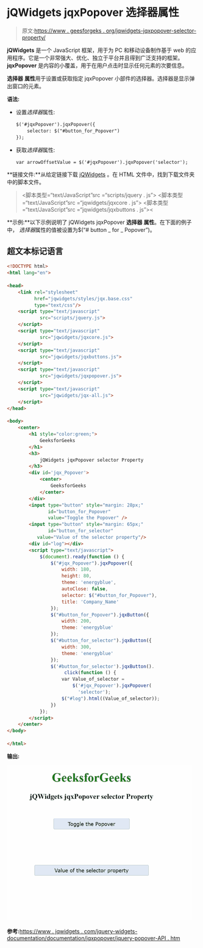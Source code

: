 # jQWidgets jqxPopover 选择器属性

> 原文:[https://www . geesforgeks . org/jqwidgets-jqxpopover-selector-property/](https://www.geeksforgeeks.org/jqwidgets-jqxpopover-selector-property/)

**jQWidgets** 是一个 JavaScript 框架，用于为 PC 和移动设备制作基于 web 的应用程序。它是一个非常强大、优化、独立于平台并且得到广泛支持的框架。 **jqxPopover** 是内容的小覆盖，用于在用户点击时显示任何元素的次要信息。

**选择器** **属性**用于设置或获取指定 jqxPopover 小部件的选择器。选择器是显示弹出窗口的元素。

**语法:**

*   设置*选择器*属性:

    ```html
    $('#jqxPopover').jqxPopover({
        selector: $("#button_for_Popover")
    });
    ```

*   获取*选择器*属性:

    ```html
    var arrowOffsetValue = $('#jqxPopover').jqxPopover('selector');
    ```

**链接文件:**从给定链接下载 [jQWidgets](https://www.jqwidgets.com/download/) 。在 HTML 文件中，找到下载文件夹中的脚本文件。

> <link rel="”stylesheet”" href="”jqwidgets/styles/jqx.base.css”" type="”text/css”/">
> <脚本类型=“text/JavaScript”src =“scripts/jquery . js”></script>
> <脚本类型=“text/JavaScript”src =“jqwidgets/jqxcore . js”></script>
> <脚本类型=“text/JavaScript”src =“jqwidgets/jqxbuttons . js”><

**示例:**以下示例说明了 jQWidgets jqxPopover **选择器** **属性**。在下面的例子中， *选择器*属性的值被设置为$(“# button _ for _ Popover”)。

## 超文本标记语言

```html
<!DOCTYPE html>
<html lang="en">

<head>
    <link rel="stylesheet" 
          href="jqwidgets/styles/jqx.base.css"
          type="text/css"/>
    <script type="text/javascript" 
            src="scripts/jquery.js">
    </script>
    <script type="text/javascript" 
            src="jqwidgets/jqxcore.js">
    </script>
    <script type="text/javascript" 
            src="jqwidgets/jqxbuttons.js">
    </script>
    <script type="text/javascript" 
            src="jqwidgets/jqxpopover.js">
    </script>
    <script type="text/javascript" 
            src="jqwidgets/jqx-all.js">
    </script>
</head>

<body>
    <center>
        <h1 style="color:green;">
            GeeksforGeeks
        </h1>
        <h3>
            jQWidgets jqxPopover selector Property
        </h3>
        <div id='jqx_Popover'>
            <center>
                GeeksforGeeks
            </center>
        </div>
        <input type="button" style="margin: 28px;" 
               id="button_for_Popover" 
               value="Toggle the Popover" />
        <input type="button" style="margin: 65px;" 
               id="button_for_selector"
           value="Value of the selector property"/>
        <div id="log"></div>
        <script type="text/javascript">
            $(document).ready(function () {
                $("#jqx_Popover").jqxPopover({
                    width: 180,
                    height: 80,
                    theme: 'energyblue',
                    autoClose: false,
                    selector: $("#button_for_Popover"),
                    title: 'Company_Name'
                });
                $("#button_for_Popover").jqxButton({
                    width: 200,
                    theme: 'energyblue'
                });
                $("#button_for_selector").jqxButton({
                    width: 300,
                    theme: 'energyblue'
                });
                $('#button_for_selector').jqxButton().
                     click(function () {
                    var Value_of_selector =
                        $('#jqx_Popover').jqxPopover(
                          'selector');
                    $("#log").html((Value_of_selector));
                })
            });
        </script>
    </center>
</body>

</html>
```

**输出:**

![](img/c8fbe3a2297279c6fa2bff63eebf0c57.png)

**参考:**[https://www . jqwidgets . com/jquery-widgets-documentation/documentation/jqxpopover/jquery-popover-API . htm](https://www.jqwidgets.com/jquery-widgets-documentation/documentation/jqxpopover/jquery-popover-api.htm?search=)